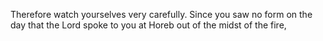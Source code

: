 Therefore watch yourselves very carefully. Since you saw no form on the day that the Lord spoke to you at Horeb out of the midst of the fire,
